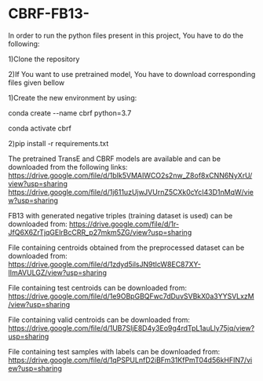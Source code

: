 # CBRF-FB13-
In order to run the python files present in this project, You have to do the following:

1)Clone the repository

2)If You want to use pretrained model, You have to download corresponding files given bellow

1)Create the new environment by using: 

conda create --name cbrf python=3.7

conda activate cbrf

2)pip install -r requirements.txt

The pretrained TransE and CBRF models are available and can be downloaded from the following links:
https://drive.google.com/file/d/1bIk5VMAIWCO2s2nw_Z8of8xCNN6NyXrU/view?usp=sharing
https://drive.google.com/file/d/1j611uzUjwJVUrnZ5CXk0cYcI43D1nMqW/view?usp=sharing


FB13 with generated negative triples (training dataset is used) can be downloaded from:
https://drive.google.com/file/d/1r-JfQ6X6ZrTjqGElrBcCRR_p27mkm5ZG/view?usp=sharing

File containing centroids obtained from the preprocessed dataset can be downloaded from:
https://drive.google.com/file/d/1zdyd5ilsJN9tIcW8EC87XY-lImAVULGZ/view?usp=sharing

File containing test centroids can be downloaded from:
https://drive.google.com/file/d/1e9OBpGBQFwc7dDuvSVBkX0a3YYSVLxzM/view?usp=sharing

File containing valid centroids can be downloaded from:
https://drive.google.com/file/d/1UB7SIjE8D4y3Eo9g4rdTpL1auLly75jq/view?usp=sharing

File containing test samples with labels can be downloaded from:
https://drive.google.com/file/d/1qPSPULnfD2iBFm31KfPmT04d56kHFIN7/view?usp=sharing
